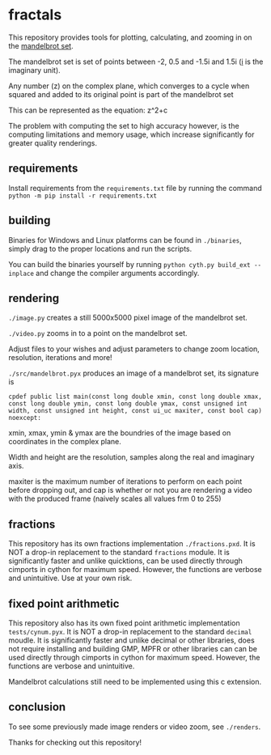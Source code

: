 # fractals

This repository provides tools for plotting, calculating, and zooming in on the [mandelbrot set](https://en.wikipedia.org/wiki/Mandelbrot_set).

The mandelbrot set is set of points between -2, 0.5 and -1.5i and 1.5i ([i](https://en.wikipedia.org/wiki/Imaginary_number) is the imaginary unit).

Any number (z) on the complex plane, which converges to a cycle when squared and added to its original point is part of the mandelbrot set

This can be represented as the equation: z^2+c

The problem with computing the set to high accuracy however, is the computing limitations and memory usage, which increase significantly for greater quality renderings.

## requirements

Install requirements from  the `requirements.txt` file by running the command `python -m pip install -r requirements.txt`

## building

Binaries for Windows and Linux platforms can be found in `./binaries`, simply drag to the proper locations and run the scripts.

You can build the binaries yourself by running `python cyth.py build_ext --inplace` and change the compiler arguments accordingly.

## rendering

`./image.py` creates a still 5000x5000 pixel image of the mandelbrot set.

`./video.py` zooms in to a point on the mandelbrot set.

Adjust files to your wishes and adjust parameters to change zoom location, resolution, iterations and more!

`./src/mandelbrot.pyx` produces an image of a mandelbrot set, its signature is 

`cpdef public list main(const long double xmin, const long double xmax, const long double ymin, const long double ymax, const unsigned int width, const unsigned int height, const ui_uc maxiter, const bool cap) noexcept:
`

xmin, xmax, ymin & ymax are the boundries of the image based on coordinates in the complex plane.

Width and height are the resolution, samples along the real and imaginary axis.

maxiter is the maximum number of iterations to perform on each point before dropping out, and cap is whether or not you are rendering a video with the produced frame (naively scales all values frm 0 to 255)

## fractions

This repository has its own fractions implementation `./fractions.pxd`. It is NOT a drop-in replacement to the standard `fractions` module. It is significantly faster and unlike quicktions, can be used directly through cimports in cython for maximum speed. However, the functions are verbose and unintuitive. Use at your own risk.

## fixed point arithmetic

This repository also has its own fixed point arithmetic implementation `tests/cynum.pyx`. It is NOT a drop-in replacement to  the standard `decimal` moudle. It is significantly faster and unlike decimal or other libraries, does not require installing and building GMP, MPFR or other libraries can can be used directly through cimports in cython for maximum speed. However, the functions are verbose and unintuitive.

Mandelbrot calculations still need to be implemented using this c extension.

## conclusion

To see some previously made image renders or video zoom, see `./renders`.


Thanks for checking out this repository!
